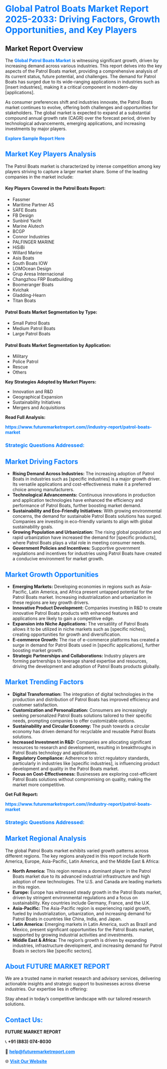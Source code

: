 <h1 style="color: #007BFF;">Global Patrol Boats Market Report 2025-2033: Driving Factors, Growth Opportunities, and Key Players</h1>

<section id="overview">
<h2>Market Report Overview</h2>
<p>The <a href="https://www.futuremarketreport.com//industry-report/patrol-boats-market" style="color: #007BFF; text-decoration: none;"><strong>Global Patrol Boats Market</strong></a> is witnessing significant growth, driven by increasing demand across various industries. This report delves into the key aspects of the Patrol Boats market, providing a comprehensive analysis of its current status, future potential, and challenges. The demand for Patrol Boats has surged due to its wide-ranging applications in industries such as [insert industries], making it a critical component in modern-day [applications].</p>
<p>As consumer preferences shift and industries innovate, the Patrol Boats market continues to evolve, offering both challenges and opportunities for stakeholders. The global market is expected to expand at a substantial compound annual growth rate (CAGR) over the forecast period, driven by technological advancements, emerging applications, and increasing investments by major players.</p>
</section>

<section id="overview">
<p><a href="https://www.futuremarketreport.com//request-sample/reportId=61201" style="color: #007BFF; text-decoration: none;"><strong>Explore Sample Report Here</strong></a></p>
</section>

<section id="key-players">
<h2 style="color: #007BFF;">Market Key Players Analysis</h2>
<p>The Patrol Boats market is characterized by intense competition among key players striving to capture a larger market share. Some of the leading companies in the market include:</p>
<h4>Key Players Covered in the Patrol Boats Report:</h4>
<ul><li>Fassmer</li><li>Maritime Partner AS</li><li>SAFE Boats</li><li>FB Design</li><li>Sunbird Yacht</li><li>Marine Alutech</li><li>BCGP</li><li>Connor Industries</li><li>PALFINGER MARINE</li><li>HiSiBi</li><li>Willard Marine</li><li>Asis Boats</li><li>South Boats IOW</li><li>LOMOcean Design</li><li>Grup Aresa Internacional</li><li>Changzhou FRP Boatbuilding</li><li>Boomeranger Boats</li><li>Kvichak</li><li>Gladding-Hearn</li><li>Titan Boats</li></ul>
<h4>Patrol Boats Market Segmentation by Type:</h4>
<ul><li>Small Patrol Boats</li><li>Medium Patrol Boats</li><li>Large Patrol Boats</li></ul>

<h4>Patrol Boats Market Segmentation by Application:</h4>
<ul><li>Military</li><li>Police Patrol</li><li>Rescue</li><li>Others</li></ul>
<p><strong>Key Strategies Adopted by Market Players:</strong></p>
<ul>
<li>Innovation and R&D</li>
<li>Geographical Expansion</li>
<li>Sustainability Initiatives</li>
<li>Mergers and Acquisitions</li>
</ul>
</section>

<section>
<p><strong>Read Full Analysis: </strong></p><a href="https://www.futuremarketreport.com//industry-report/patrol-boats-market" style="color: #007BFF; text-decoration: none;"><strong>https://www.futuremarketreport.com//industry-report/patrol-boats-market</strong></a>
<h3 style="color: #007BFF;">Strategic Questions Addressed:</h3>
</section>

<section id="driving-factors">
<h2 style="color: #007BFF;">Market Driving Factors</h2>
<ul>
<li><strong>Rising Demand Across Industries:</strong> The increasing adoption of Patrol Boats in industries such as [specific industries] is a major growth driver. Its versatile applications and cost-effectiveness make it a preferred choice among manufacturers.</li>
<li><strong>Technological Advancements:</strong> Continuous innovations in production and application technologies have enhanced the efficiency and performance of Patrol Boats, further boosting market demand.</li>
<li><strong>Sustainability and Eco-Friendly Initiatives:</strong> With growing environmental concerns, the demand for sustainable Patrol Boats solutions has surged. Companies are investing in eco-friendly variants to align with global sustainability goals.</li>
<li><strong>Growing Population and Urbanization:</strong> The rising global population and rapid urbanization have increased the demand for [specific products], where Patrol Boats plays a vital role in meeting consumer needs.</li>
<li><strong>Government Policies and Incentives:</strong> Supportive government regulations and incentives for industries using Patrol Boats have created a conducive environment for market growth.</li>
</ul>
</section>

<section id="growth-opportunities">
<h2 style="color: #007BFF;">Market Growth Opportunities</h2>
<ul>
<li><strong>Emerging Markets:</strong> Developing economies in regions such as Asia-Pacific, Latin America, and Africa present untapped potential for the Patrol Boats market. Increasing industrialization and urbanization in these regions are key growth drivers.</li>
<li><strong>Innovative Product Development:</strong> Companies investing in R&D to create innovative Patrol Boats products with enhanced features and applications are likely to gain a competitive edge.</li>
<li><strong>Expansion into Niche Applications:</strong> The versatility of Patrol Boats allows it to be utilized in niche markets such as [specific niches], creating opportunities for growth and diversification.</li>
<li><strong>E-commerce Growth:</strong> The rise of e-commerce platforms has created a surge in demand for Patrol Boats used in [specific applications], further boosting market growth.</li>
<li><strong>Strategic Partnerships and Collaborations:</strong> Industry players are forming partnerships to leverage shared expertise and resources, driving the development and adoption of Patrol Boats products globally.</li>
</ul>
</section>

<section id="trending-factors">
<h2 style="color: #007BFF;">Market Trending Factors</h2>
<ul>
<li><strong>Digital Transformation:</strong> The integration of digital technologies in the production and distribution of Patrol Boats has improved efficiency and customer satisfaction.</li>
<li><strong>Customization and Personalization:</strong> Consumers are increasingly seeking personalized Patrol Boats solutions tailored to their specific needs, prompting companies to offer customizable options.</li>
<li><strong>Sustainability and Circular Economy:</strong> The push towards a circular economy has driven demand for recyclable and reusable Patrol Boats solutions.</li>
<li><strong>Increased Investment in R&D:</strong> Companies are allocating significant resources to research and development, resulting in breakthroughs in Patrol Boats technology and applications.</li>
<li><strong>Regulatory Compliance:</strong> Adherence to strict regulatory standards, particularly in industries like [specific industries], is influencing product development and quality in the Patrol Boats market.</li>
<li><strong>Focus on Cost-Effectiveness:</strong> Businesses are exploring cost-efficient Patrol Boats solutions without compromising on quality, making the market more competitive.</li>
</ul>
</section>

<section>
<p><strong>Get Full Report: </strong></p><a href="https://www.futuremarketreport.com//industry-report/patrol-boats-market" style="color: #007BFF; text-decoration: none;"><strong>https://www.futuremarketreport.com//industry-report/patrol-boats-market</strong></a>
<h3 style="color: #007BFF;">Strategic Questions Addressed:</h3>
</section>


<section id="regional-analysis">
<h2 style="color: #007BFF;">Market Regional Analysis</h2>
<p>The global Patrol Boats market exhibits varied growth patterns across different regions. The key regions analyzed in this report include North America, Europe, Asia-Pacific, Latin America, and the Middle East & Africa:</p>
<ul>
<li><strong>North America:</strong> This region remains a dominant player in the Patrol Boats market due to its advanced industrial infrastructure and high adoption of new technologies. The U.S. and Canada are leading markets in this region.</li>
<li><strong>Europe:</strong> Europe has witnessed steady growth in the Patrol Boats market, driven by stringent environmental regulations and a focus on sustainability. Key countries include Germany, France, and the U.K.</li>
<li><strong>Asia-Pacific:</strong> The Asia-Pacific region is experiencing rapid growth, fueled by industrialization, urbanization, and increasing demand for Patrol Boats in countries like China, India, and Japan.</li>
<li><strong>Latin America:</strong> Emerging markets in Latin America, such as Brazil and Mexico, present significant opportunities for the Patrol Boats market, supported by growing industrial activities and investments.</li>
<li><strong>Middle East & Africa:</strong> The region’s growth is driven by expanding industries, infrastructure development, and increasing demand for Patrol Boats in sectors like [specific sectors].</li>
</ul>
</section>

<footer>
<h2 style="color: #007BFF;">About FUTURE MARKET REPORT</h2>
<p>We are a trusted name in market research and advisory services, delivering actionable insights and strategic support to businesses across diverse industries. Our expertise lies in offering:</p>

<p>Stay ahead in today’s competitive landscape with our tailored research solutions.</p>

<h2 style="color: #007BFF;">Contact Us:</h2>
<p><strong>FUTURE MARKET REPORT</strong></p>
<p>📞 <strong>+91 (883) 074-8030</strong></p>
<p>📧 <strong><a href="mailto:help@futuremarketreport.com" style="color: #007BFF;">help@futuremarketreport.com</a></strong></p>
<p>🌐 <strong><a href="https://www.futuremarketreport.com/" style="color: #007BFF;">Visit Our Website</a></strong></p>
</footer>